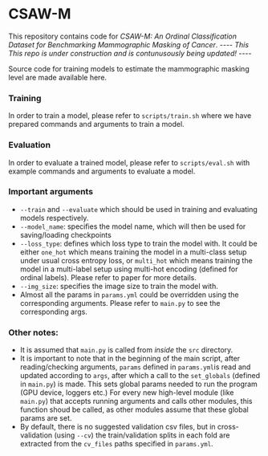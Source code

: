# CSAW-M
This repository contains code for _CSAW-M: An Ordinal Classification Dataset for Benchmarking Mammographic Masking of Cancer_.
_---- This This repo is under construction and is contunusously being updated! ----_

Source code for training models to estimate the mammographic masking level are made available here.

### Training
In order to train a model, please refer to `scripts/train.sh` where we have prepared commands and arguments to train a model.

### Evaluation
In order to evaluate a trained model, please refer to `scripts/eval.sh` with example commands and arguments to evaluate a model.

### Important arguments
- `--train` and `--evaluate` which should be used in training and evaluating models respectively.
- `--model_name`: specifies the model name, which will then be used for saving/loading checkpoints  
- `--loss_type`: defines which loss type to train the model with. It could be either `one_hot` which means training the model in a multi-class setup under usual cross entropy loss, or `multi_hot` which means training the model in a multi-label setup using multi-hot encoding (defined for ordinal labels). Please refer to paper for more details.  
- `--img_size`: specifies the image size to train the model with.  
- Almost all the params in `params.yml` could be overridden using the corresponding arguments. Please refer to `main.py` to see the corresponding args.

### Other notes:
- It is assumed that `main.py` is called from _inside_ the `src` directory.
- It is important to note that in the beginning of the main script, after reading/checking arguments, `params` defined in `params.yml`is read and updated according to `args`, after which a call to the `set_globals` (defined in `main.py`) is made. This sets global params needed to run the program (GPU device, loggers etc.) For every new high-level module (like `main.py`) that accepts running arguments and calls other modules, this function shoud be called, as other modules assume that these global params are set.
- By default, there is no suggested validation csv files, but in cross-validation (using `--cv`) the train/validation splits in each fold are extracted from the `cv_files` paths specified in `params.yml`.

